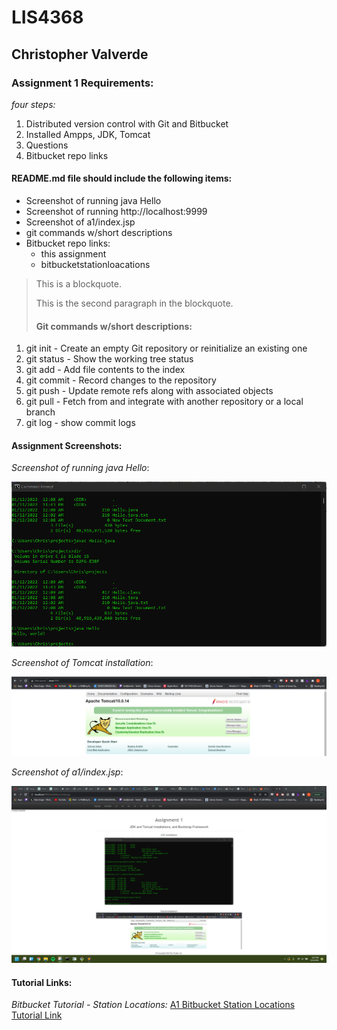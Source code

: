 # LIS4368

## Christopher Valverde

### Assignment 1 Requirements:

*four steps:*

1. Distributed version control with Git and Bitbucket
2. Installed Ampps, JDK, Tomcat
3. Questions
4. Bitbucket repo links

#### README.md file should include the following items:

* Screenshot of running java Hello   
* Screenshot of running http://localhost:9999  
* Screenshot of a1/index.jsp 
* git commands w/short descriptions  
* Bitbucket repo links:
    * this assignment
    * bitbucketstationloacations
> This is a blockquote.
> 
> This is the second paragraph in the blockquote.
>
> #### Git commands w/short descriptions:

1. git init - Create an empty Git repository or reinitialize an existing one
2. git status - Show the working tree status
3. git add -  Add file contents to the index
4. git commit - Record changes to the repository
5. git push - Update remote refs along with associated objects
6. git pull -  Fetch from and integrate with another repository or a local branch
7. git log - show commit logs

#### Assignment Screenshots:

*Screenshot of running java Hello*:

![JDK Installation Screenshot](img/java.png)

*Screenshot of Tomcat installation*:

![Screenshot of Working Tomcat Installation](img/tomcat.png)

*Screenshot of a1/index.jsp*:

![Screenshot of Working A1 Index Page](img/a1index.png)

#### Tutorial Links:

*Bitbucket Tutorial - Station Locations:*
[A1 Bitbucket Station Locations Tutorial Link](https://bitbucket.org/cv19d/bitbucketstationlocations/ "Bitbucket Station Locations")